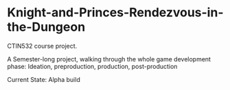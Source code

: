 # Knight-and-Princes-Rendezvous-in-the-Dungeon
CTIN532 course project. 

A Semester-long project, walking through the whole game development phase: Ideation, preproduction, production, post-production

Current State: Alpha build
